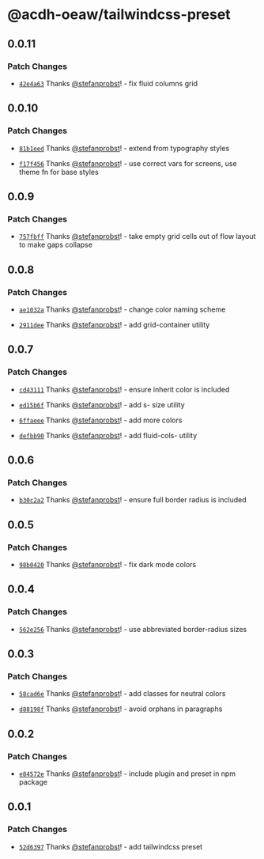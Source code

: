 # @acdh-oeaw/tailwindcss-preset

## 0.0.11

### Patch Changes

- [`42e4a63`](https://github.com/acdh-oeaw/tailwindcss-preset/commit/42e4a63ffeab6cf459fb9227801c6f39e5da39c1)
  Thanks [@stefanprobst](https://github.com/stefanprobst)! - fix fluid columns grid

## 0.0.10

### Patch Changes

- [`81b1eed`](https://github.com/acdh-oeaw/tailwindcss-preset/commit/81b1eeda2baff021c7a26ef8f775c21b9b62245d)
  Thanks [@stefanprobst](https://github.com/stefanprobst)! - extend from typography styles

- [`f17f456`](https://github.com/acdh-oeaw/tailwindcss-preset/commit/f17f456f2653a032128aaa12986795ff8fbb3641)
  Thanks [@stefanprobst](https://github.com/stefanprobst)! - use correct vars for screens, use theme
  fn for base styles

## 0.0.9

### Patch Changes

- [`757fbff`](https://github.com/acdh-oeaw/tailwindcss-preset/commit/757fbff677f8a37ba543d6acc00cc1de216f0c03)
  Thanks [@stefanprobst](https://github.com/stefanprobst)! - take empty grid cells out of flow
  layout to make gaps collapse

## 0.0.8

### Patch Changes

- [`ae1032a`](https://github.com/acdh-oeaw/tailwindcss-preset/commit/ae1032a1f8cd7ec76c37d5d9ad473eced1a15b72)
  Thanks [@stefanprobst](https://github.com/stefanprobst)! - change color naming scheme

- [`2911dee`](https://github.com/acdh-oeaw/tailwindcss-preset/commit/2911deea4d6f2eb6c043886270962d8d774e5b74)
  Thanks [@stefanprobst](https://github.com/stefanprobst)! - add grid-container utility

## 0.0.7

### Patch Changes

- [`cd43111`](https://github.com/acdh-oeaw/tailwindcss-preset/commit/cd43111e66269cd103f84b87b104d77e3fb8734e)
  Thanks [@stefanprobst](https://github.com/stefanprobst)! - ensure inherit color is included

- [`ed15b6f`](https://github.com/acdh-oeaw/tailwindcss-preset/commit/ed15b6f6f4ed155983c2c01137caec2aee4f63c5)
  Thanks [@stefanprobst](https://github.com/stefanprobst)! - add s- size utility

- [`6ffaeee`](https://github.com/acdh-oeaw/tailwindcss-preset/commit/6ffaeee7f26e544830982599fbff56129e8648ef)
  Thanks [@stefanprobst](https://github.com/stefanprobst)! - add more colors

- [`defbb90`](https://github.com/acdh-oeaw/tailwindcss-preset/commit/defbb904546b8184ff5946e690645c657020b01e)
  Thanks [@stefanprobst](https://github.com/stefanprobst)! - add fluid-cols- utility

## 0.0.6

### Patch Changes

- [`b30c2a2`](https://github.com/acdh-oeaw/tailwindcss-preset/commit/b30c2a2cb324f24bd5cc49cb6943d67b885e5a3e)
  Thanks [@stefanprobst](https://github.com/stefanprobst)! - ensure full border radius is included

## 0.0.5

### Patch Changes

- [`98b0420`](https://github.com/acdh-oeaw/tailwindcss-preset/commit/98b04206f57f1465f9e81be275aea0a7733b1efe)
  Thanks [@stefanprobst](https://github.com/stefanprobst)! - fix dark mode colors

## 0.0.4

### Patch Changes

- [`562e256`](https://github.com/acdh-oeaw/tailwindcss-preset/commit/562e2564823b91dddddcca71cebee71625031c74)
  Thanks [@stefanprobst](https://github.com/stefanprobst)! - use abbreviated border-radius sizes

## 0.0.3

### Patch Changes

- [`58cad6e`](https://github.com/acdh-oeaw/tailwindcss-preset/commit/58cad6eefea0eb6d46db607a1cb4ac402b6bb46a)
  Thanks [@stefanprobst](https://github.com/stefanprobst)! - add classes for neutral colors

- [`d88198f`](https://github.com/acdh-oeaw/tailwindcss-preset/commit/d88198fb7395a9d3c9ca19438d65b2db453aebfc)
  Thanks [@stefanprobst](https://github.com/stefanprobst)! - avoid orphans in paragraphs

## 0.0.2

### Patch Changes

- [`e84572e`](https://github.com/acdh-oeaw/tailwindcss-preset/commit/e84572e05b2495c43adf0809d6db154d1f4f66fd)
  Thanks [@stefanprobst](https://github.com/stefanprobst)! - include plugin and preset in npm
  package

## 0.0.1

### Patch Changes

- [`52d6397`](https://github.com/acdh-oeaw/tailwindcss-preset/commit/52d6397896baa822da7e4e8d41f13e4b3032faa9)
  Thanks [@stefanprobst](https://github.com/stefanprobst)! - add tailwindcss preset
